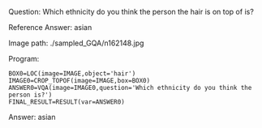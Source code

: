 Question: Which ethnicity do you think the person the hair is on top of is?

Reference Answer: asian

Image path: ./sampled_GQA/n162148.jpg

Program:

```
BOX0=LOC(image=IMAGE,object='hair')
IMAGE0=CROP_TOPOF(image=IMAGE,box=BOX0)
ANSWER0=VQA(image=IMAGE0,question='Which ethnicity do you think the person is?')
FINAL_RESULT=RESULT(var=ANSWER0)
```
Answer: asian

